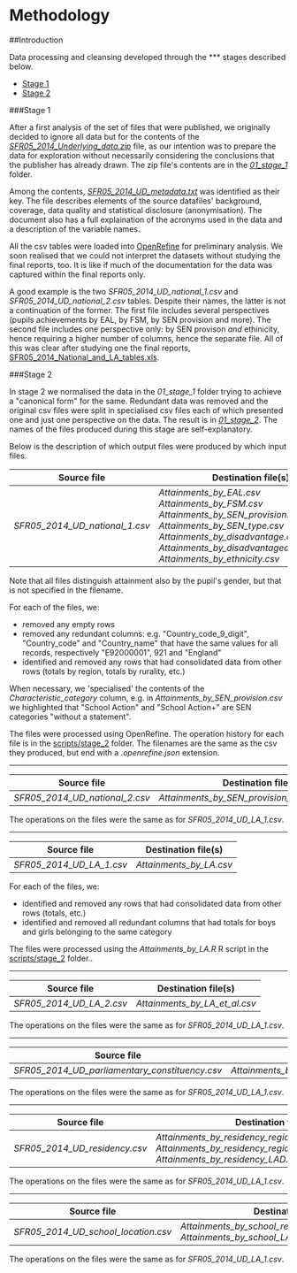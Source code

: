 Methodology
===========

##Introduction

Data processing and cleansing developed through the *** stages described below.

- [Stage 1](#stage-1)
- [Stage 2](#stage-2)

###Stage 1

After a first analysis of the set of files that were published, we originally decided to ignore all data but for the contents of the [*SFR05_2014_Underlying_data.zip*](data/raw/SFR05_2014_Underlying_data.zip) file, as our intention was to prepare the data for exploration without necessarily considering the conclusions that the publisher has already drawn. The zip file's contents are in the [*01_stage_1*](data/processed/01_stage_1/) folder.

Among the contents, [*SFR05_2014_UD_metadata.txt*](data/processed/01_stage_1/SFR05_2014_UD_metadata.txt) was identified as their key. The file describes elements of the source datafiles' background, coverage, data quality and statistical disclosure (anonymisation). The document also has a full explaination of the acronyms used in the data and a description of the variable names. 

All the csv tables were loaded into [OpenRefine](http://openrefine.org/) for preliminary analysis. We soon realised that we could not interpret the datasets without studying the final reports, too. It is like if much of the documentation for the data was captured within the final reports only.

A good example is the two *SFR05_2014_UD_national_1.csv* and *SFR05_2014_UD_national_2.csv* tables. Despite their names, the latter is not a continuation of the former. The first file includes several perspectives (pupils achievements by EAL, by FSM, by SEN provision and more). The second file includes one perspective only: by SEN provison *and* ethinicity, hence requiring a higher number of columns, hence the separate file. All of this was clear after studying one the final reports, [SFR05_2014_National_and_LA_tables.xls](data/raw/SFR05_2014_National_and_LA_tables.xls). 

###Stage 2

In stage 2 we normalised the data in the *01_stage_1* folder trying to achieve a "canonical form" for the same. Redundant data was removed and the original csv files were split in specialised csv files each of which presented one and just one perspective on the data. The result is in [*01_stage_2*](data/processed/02_stage_2/). The names of the files produced during this stage are self-explanatory.

Below is the description of which output files were produced by which input files.

Source file | Destination file(s) 
----------- | ------------------- 
*SFR05_2014_UD_national_1.csv* | *Attainments_by_EAL.csv*<br />*Attainments_by_FSM.csv*<br />*Attainments_by_SEN_provision.csv*<br />*Attainments_by_SEN_type.csv*<br />*Attainments_by_disadvantage.csv*<br />*Attainments_by_disadvantaged_schools.csv*<br />*Attainments_by_ethnicity.csv* 

Note that all files distinguish attainment also by the pupil's gender, but that is not specified in the filename.

For each of the files, we:
- removed any empty rows
- removed any redundant columns: e.g. "Country_code_9_digit", "Country_code" and "Country_name" that have the same values for all records, respectively "E92000001", 921 and "England"
- identified and removed any rows that had consolidated data from other rows (totals by region, totals by rurality, etc.)

When necessary, we 'specialised' the contents of the *Characteristic_category* column, e.g. in *Attainments_by_SEN_provision.csv* we highlighted that "School Action" and "School Action+" are SEN categories "without a statement".

The files were processed using OpenRefine. The operation history for each file is in the [scripts/stage_2](script/stage_2) folder. The filenames are the same as the csv they produced, but end with a *.openrefine.json* extension.

---

Source file | Destination file(s) 
----------- | ------------------- 
*SFR05_2014_UD_national_2.csv* | *Attainments_by_SEN_provision_and_ethnicity.csv*

The operations on the files were the same as for *SFR05_2014_UD_LA_1.csv*.

---

Source file | Destination file(s) 
----------- | ------------------- 
*SFR05_2014_UD_LA_1.csv* | *Attainments_by_LA.csv*

For each of the files, we:
- identified and removed any rows that had consolidated data from other rows (totals, etc.)
- identified and removed all redundant columns that had totals for boys and girls belonging to the same category

The files were processed using the *Attainments_by_LA.R* R script in the [scripts/stage_2](script/stage_2) folder..

---

Source file | Destination file(s) 
----------- | ------------------- 
*SFR05_2014_UD_LA_2.csv* | *Attainments_by_LA_et_al.csv*

The operations on the files were the same as for *SFR05_2014_UD_LA_1.csv*.

---

Source file | Destination file(s) 
----------- | ------------------- 
*SFR05_2014_UD_parliamentary_constituency.csv* | *Attainments_by_parliamentary_constituency.csv*

The operations on the files were the same as for *SFR05_2014_UD_LA_1.csv*.

---

Source file | Destination file(s) 
----------- | ------------------- 
*SFR05_2014_UD_residency.csv* | *Attainments_by_residency_region_IDACI_rurality.csv*<br />*Attainments_by_residency_region_and_rurality_detail.csv*<br />*Attainments_by_residency_LAD.csv*

The operations on the files were the same as for *SFR05_2014_UD_LA_1.csv*.

---

Source file | Destination file(s) 
----------- | ------------------- 
*SFR05_2014_UD_school_location.csv* | *Attainments_by_school_region_and_rurality_detail.csv*<br />*Attainments_by_school_LAD.csv*

The operations on the files were the same as for *SFR05_2014_UD_LA_1.csv*.
